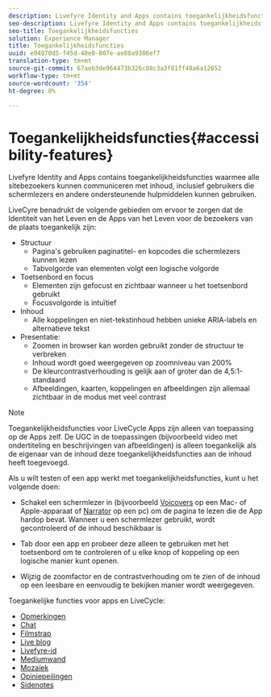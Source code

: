 ```yaml
---
description: Livefyre Identity and Apps contains toegankelijkheidsfuncties waarmee alle sitebezoekers kunnen communiceren met inhoud, inclusief gebruikers die schermlezers en andere ondersteunende hulpmiddelen kunnen gebruiken.
seo-description: Livefyre Identity and Apps contains toegankelijkheidsfuncties waarmee alle sitebezoekers kunnen communiceren met inhoud, inclusief gebruikers die schermlezers en andere ondersteunende hulpmiddelen kunnen gebruiken.
seo-title: Toegankelijkheidsfuncties
solution: Experience Manager
title: Toegankelijkheidsfuncties
uuid: e04970d5-f45d-40e0-807e-ae88a9386ef7
translation-type: tm+mt
source-git-commit: 67aeb3de964473b326c88c3a3f81ff48a6a12652
workflow-type: tm+mt
source-wordcount: '354'
ht-degree: 0%

---
```



# Toegankelijkheidsfuncties{#accessibility-features}

Livefyre Identity and Apps contains toegankelijkheidsfuncties waarmee alle sitebezoekers kunnen communiceren met inhoud, inclusief gebruikers die schermlezers en andere ondersteunende hulpmiddelen kunnen gebruiken.

LiveCyre benadrukt de volgende gebieden om ervoor te zorgen dat de Identiteit van het Leven en de Apps van het Leven voor de bezoekers van de plaats toegankelijk zijn:

* Structuur
   * Pagina&#39;s gebruiken paginatitel- en kopcodes die schermlezers kunnen lezen
   * Tabvolgorde van elementen volgt een logische volgorde
* Toetsenbord en focus
   * Elementen zijn gefocust en zichtbaar wanneer u het toetsenbord gebruikt
   * Focusvolgorde is intuïtief
* Inhoud
   * Alle koppelingen en niet-tekstinhoud hebben unieke ARIA-labels en alternatieve tekst
* Presentatie:
   * Zoomen in browser kan worden gebruikt zonder de structuur te verbreken
   * Inhoud wordt goed weergegeven op zoomniveau van 200%
   * De kleurcontrastverhouding is gelijk aan of groter dan de 4,5:1-standaard
   * Afbeeldingen, kaarten, koppelingen en afbeeldingen zijn allemaal zichtbaar in de modus met veel contrast

>[!NOTE]
>
>Toegankelijkheidsfuncties voor LiveCycle Apps zijn alleen van toepassing op de Apps zelf. De UGC in de toepassingen (bijvoorbeeld video met ondertiteling en beschrijvingen van afbeeldingen) is alleen toegankelijk als de eigenaar van de inhoud deze toegankelijkheidsfuncties aan de inhoud heeft toegevoegd.

Als u wilt testen of een app werkt met toegankelijkheidsfuncties, kunt u het volgende doen:

* Schakel een schermlezer in (bijvoorbeeld [Voicovers](https://www.apple.com/accessibility/mac/vision/) op een Mac- of Apple-apparaat of [Narrator](https://www.microsoft.com/en-us/accessibility/windows) op een pc) om de pagina te lezen die de App hardop bevat. Wanneer u een schermlezer gebruikt, wordt gecontroleerd of de inhoud beschikbaar is

* Tab door een app en probeer deze alleen te gebruiken met het toetsenbord om te controleren of u elke knop of koppeling op een logische manier kunt openen.
* Wijzig de zoomfactor en de contrastverhouding om te zien of de inhoud op een leesbare en eenvoudig te bekijken manier wordt weergegeven.

Toegankelijke functies voor apps en LiveCycle:

* [Opmerkingen](/help/using/c-about-apps/c-comments/c-comments.md)
* [Chat](../c-about-apps/c-chat-app/c-chat-app.md#c_chat_app)
* [Filmstrap](../c-about-apps/c-filmstrip-app/c-filmstrip-app.md#concept_jpc_n2j_jbb)
* [Live blog](../c-about-apps/c-liveblog-app/c-liveblog-app.md#c_liveblog_app)
* [Livefyre-id](/help/implementation/t-about-identity-integration/t-about-identity-integration.md)
* [Mediumwand](../c-about-apps/c-media-wall-app/c-media-wall-app.md#c_media_wall_app)
* [Mozaïek](../c-about-apps/c-mosaic-app/c-mosaic-app.md#c_mosaic_app)
* [Opiniepeilingen](../c-about-apps/c-polls-app/c-polls-app.md#c_polls_app)
* [Sidenotes](../c-about-apps/c-sidenotes-app/c-sidenotes-app.md#c_sidenotes_app)

